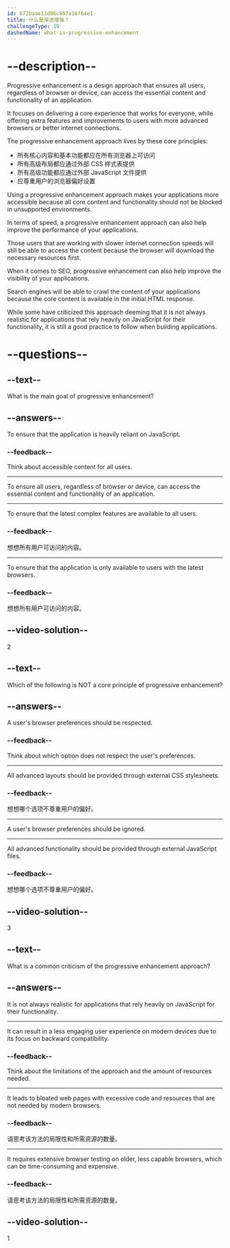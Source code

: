 ```yaml
---
id: 672baae11d06c867a16f64e1
title: 什么是渐进增强？
challengeType: 19
dashedName: what-is-progressive-enhancement
---
```


# --description--

Progressive enhancement is a design approach that ensures all users, regardless of browser or device, can access the essential content and functionality of an application.

It focuses on delivering a core experience that works for everyone, while offering extra features and improvements to users with more advanced browsers or better internet connections.

The progressive enhancement approach lives by these core principles:

- 所有核心内容和基本功能都应在所有浏览器上可访问
- 所有高级布局都应通过外部 CSS 样式表提供
- 所有高级功能都应通过外部 JavaScript 文件提供
- 应尊重用户的浏览器偏好设置

Using a progressive enhancement approach makes your applications more accessible because all core content and functionality should not be blocked in unsupported environments.

In terms of speed, a progressive enhancement approach can also help improve the performance of your applications.

Those users that are working with slower internet connection speeds will still be able to access the content because the browser will download the necessary resources first.

When it comes to SEO, progressive enhancement can also help improve the visibility of your applications.

Search engines will be able to crawl the content of your applications because the core content is available in the initial HTML response.

While some have criticized this approach deeming that it is not always realistic for applications that rely heavily on JavaScript for their functionality, it is still a good practice to follow when building applications.

# --questions--

## --text--

What is the main goal of progressive enhancement?

## --answers--

To ensure that the application is heavily reliant on JavaScript.

### --feedback--

Think about accessible content for all users.

---

To ensure all users, regardless of browser or device, can access the essential content and functionality of an application.

---

To ensure that the latest complex features are available to all users.

### --feedback--

想想所有用户可访问的内容。

---

To ensure that the application is only available to users with the latest browsers.

### --feedback--

想想所有用户可访问的内容。

## --video-solution--

2

## --text--

Which of the following is NOT a core principle of progressive enhancement?

## --answers--

A user's browser preferences should be respected.

### --feedback--

Think about which option does not respect the user's preferences.

---

All advanced layouts should be provided through external CSS stylesheets.

### --feedback--

想想哪个选项不尊重用户的偏好。

---

A user's browser preferences should be ignored.

---

All advanced functionality should be provided through external JavaScript files.

### --feedback--

想想哪个选项不尊重用户的偏好。

## --video-solution--

3

## --text--

What is a common criticism of the progressive enhancement approach?

## --answers--

It is not always realistic for applications that rely heavily on JavaScript for their functionality.

---

It can result in a less engaging user experience on modern devices due to its focus on backward compatibility.

### --feedback--

Think about the limitations of the approach and the amount of resources needed.

---

It leads to bloated web pages with excessive code and resources that are not needed by modern browsers.

### --feedback--

请思考该方法的局限性和所需资源的数量。

---

It requires extensive browser testing on older, less capable browsers, which can be time-consuming and expensive.

### --feedback--

请思考该方法的局限性和所需资源的数量。

## --video-solution--

1
